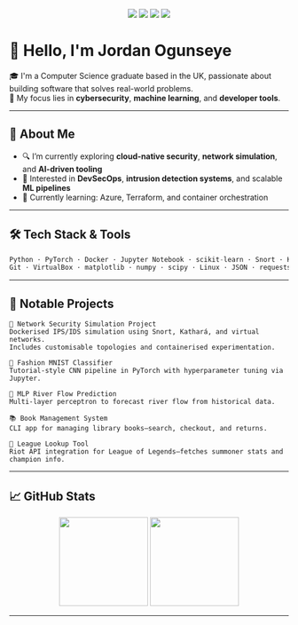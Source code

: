 <!-- Banner (optional) -->
<p align="center">
  <img src="https://img.shields.io/badge/Python-3776AB?style=for-the-badge&logo=python&logoColor=white"/>
  <img src="https://img.shields.io/badge/Docker-2496ED?style=for-the-badge&logo=docker&logoColor=white"/>
  <img src="https://img.shields.io/badge/PyTorch-EE4C2C?style=for-the-badge&logo=pytorch&logoColor=white"/>
  <img src="https://img.shields.io/badge/Jupyter-F37626?style=for-the-badge&logo=jupyter&logoColor=white"/>
</p>

# 👋 Hello, I'm Jordan Ogunseye

🎓 I'm a Computer Science graduate based in the UK, passionate about building software that solves real-world problems.  
🔐 My focus lies in **cybersecurity**, **machine learning**, and **developer tools**.  

---

## 💼 About Me

- 🔍 I’m currently exploring **cloud-native security**, **network simulation**, and **AI-driven tooling**
- 🧠 Interested in **DevSecOps**, **intrusion detection systems**, and scalable **ML pipelines**
- 🌱 Currently learning: Azure, Terraform, and container orchestration

---

## 🛠️ Tech Stack & Tools

```python
Python · PyTorch · Docker · Jupyter Notebook · scikit-learn · Snort · Kathará
Git · VirtualBox · matplotlib · numpy · scipy · Linux · JSON · requests
```

---

## 📌 Notable Projects

    🔐 Network Security Simulation Project
    Dockerised IPS/IDS simulation using Snort, Kathará, and virtual networks.
    Includes customisable topologies and containerised experimentation.

    👚 Fashion MNIST Classifier
    Tutorial-style CNN pipeline in PyTorch with hyperparameter tuning via Jupyter.

    🧠 MLP River Flow Prediction
    Multi-layer perceptron to forecast river flow from historical data.

    📚 Book Management System
    CLI app for managing library books—search, checkout, and returns.

    🔎 League Lookup Tool
    Riot API integration for League of Legends—fetches summoner stats and champion info.

---

## 📈 GitHub Stats
<p align="center"> <img src="https://github-readme-stats.vercel.app/api?username=Mr-Seye&show_icons=true&theme=default" height="160"/> <img src="https://github-readme-stats.vercel.app/api/top-langs/?username=Mr-Seye&layout=compact&theme=default" height="160"/> </p>

---

